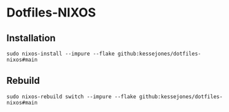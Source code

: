 # Dotfiles-NIXOS

## Installation

```shell
sudo nixos-install --impure --flake github:kessejones/dotfiles-nixos#main
```

## Rebuild

```shell
sudo nixos-rebuild switch --impure --flake github:kessejones/dotfiles-nixos#main
```
